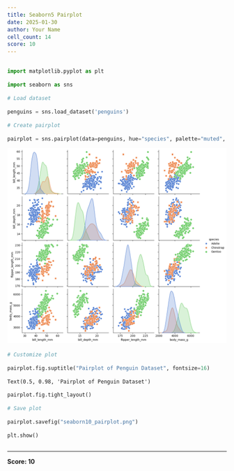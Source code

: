 ```yaml
---
title: Seaborn5 Pairplot
date: 2025-01-30
author: Your Name
cell_count: 14
score: 10
---
```


```python

```


```python
import matplotlib.pyplot as plt
```


```python
import seaborn as sns
```


```python
# Load dataset
```


```python
penguins = sns.load_dataset('penguins')
```


```python
# Create pairplot
```


```python
pairplot = sns.pairplot(data=penguins, hue="species", palette="muted", diag_kind="kde", markers=["o", "s", "D"])
```


    
![png](seaborn5_pairplot_files/seaborn5_pairplot_6_0.png)
    



```python
# Customize plot
```


```python
pairplot.fig.suptitle("Pairplot of Penguin Dataset", fontsize=16)
```




    Text(0.5, 0.98, 'Pairplot of Penguin Dataset')




```python
pairplot.fig.tight_layout()
```


```python
# Save plot
```


```python
pairplot.savefig("seaborn10_pairplot.png")
```


```python
plt.show()
```


```python

```


---
**Score: 10**
